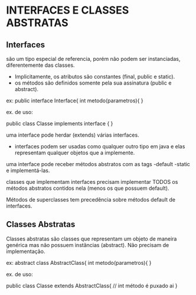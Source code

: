 # INTERFACES E CLASSES ABSTRATAS
## Interfaces
são um tipo especial de referencia, porém não podem ser instanciadas, diferentemente das classes. 
- Implicitamente, os atributos são constantes (final, public e static).
- os métodos são definidos somente pela sua assinatura (public e abstract).

ex:
public interface Interface{
    int metodo(parametros){
}

ex. de uso:

public class Classe implements interface {
}

uma interface pode herdar (extends) várias interfaces.

- interfaces podem ser usadas como qualquer outro tipo em java e elas representam qualquer objetos que a implemente.

uma interface pode receber métodos abstratos com as tags
-default
-static 
e implementá-las.

classes que implementam interfaces precisam implementar TODOS os métodos abstratos contidos nela (menos os que possuem default).

Métodos de superclasses tem precedência sobre métodos default de interfaces.

## Classes Abstratas

Classes abstratas são classes que representam um objeto de maneira genérica mas não possuem instãncias (abstract).
Não precisam de implementação.

ex:
abstract class AbstractClass{
    int metodo(parametros){
}

ex. de uso:

public class Classe extends AbstractClass{
    // int método é puxado ai
}

